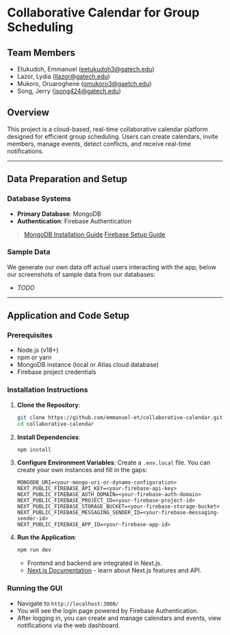 # Collaborative Calendar for Group Scheduling

## Team Members
* Etukudoh, Emmanuel (eetukudoh3@gatech.edu)
* Lazor, Lydia (llazor@gatech.edu)
* Mukoro, Oruaroghene (omukoro3@gaetch.edu)
* Song, Jerry (jsong424@gatech.edu) 

## Overview
This project is a cloud-based, real-time collaborative calendar platform designed for efficient group scheduling. Users can create calendars, invite members, manage events, detect conflicts, and receive real-time notifications.

---

## Data Preparation and Setup

### Database Systems
- **Primary Database**: MongoDB
- **Authentication**: Firebase Authentication

> [MongoDB Installation Guide](https://www.mongodb.com/docs/manual/installation/) 
> [Firebase Setup Guide](https://firebase.google.com/docs/web/setup)

### Sample Data
We generate our own data off actual users interacting with the app, below our screenshots of sample data from our databases:
- *TODO*

---

## Application and Code Setup

### Prerequisites
- Node.js (v18+)
- npm or yarn
- MongoDB instance (local or Atlas cloud database)
- Firebase project credentials

### Installation Instructions

1. **Clone the Repository**:
   ```bash
   git clone https://github.com/emmanuel-et/collaborative-calendar.git
   cd collaborative-calendar
   ```

2. **Install Dependencies**:
   ```bash
   npm install
   ```

3. **Configure Environment Variables**:
   Create a `.env.local` file. You can create your own instances and fill in the gaps:
   ```
   MONGODB_URI=<your-mongo-uri-or-dynamo-configuration>
   NEXT_PUBLIC_FIREBASE_API_KEY=<your-firebase-api-key>
   NEXT_PUBLIC_FIREBASE_AUTH_DOMAIN=<your-firebase-auth-domain>
   NEXT_PUBLIC_FIREBASE_PROJECT_ID=<your-firebase-project-id>
   NEXT_PUBLIC_FIREBASE_STORAGE_BUCKET=<your-firebase-storage-bucket>
   NEXT_PUBLIC_FIREBASE_MESSAGING_SENDER_ID=<your-firebase-messaging-sender-id>
   NEXT_PUBLIC_FIREBASE_APP_ID=<your-firebase-app-id>
   ```

4. **Run the Application**:
   ```bash
   npm run dev
   ```
   - Frontend and backend are integrated in Next.js.
   - [Next.js Documentation](https://nextjs.org/docs) - learn about Next.js features and API. 

### Running the GUI
- Navigate to `http://localhost:3000/`
- You will see the login page powered by Firebase Authentication.
- After logging in, you can create and manage calendars and events, view notifications via the web dashboard.
  
